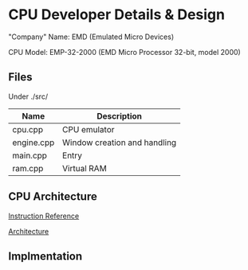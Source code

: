 # CPU Developer Details & Design

"Company" Name: EMD (Emulated Micro Devices)

CPU Model: EMP-32-2000 (EMD Micro Processor 32-bit, model 2000)

## Files

Under ./src/

| Name | Description |
|-|-|
| cpu.cpp | CPU emulator |
| engine.cpp | Window creation and handling |
| main.cpp | Entry |
| ram.cpp | Virtual RAM |

## CPU Architecture

[Instruction Reference]("InstructionReference.md")

[Architecture]("Architecture.md")

## Implmentation
